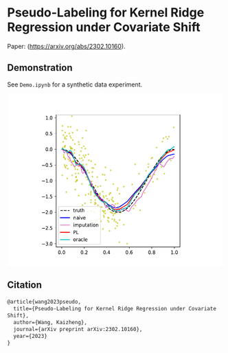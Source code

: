 # Pseudo-Labeling for Kernel Ridge Regression under Covariate Shift

Paper: (https://arxiv.org/abs/2302.10160).


## Demonstration

See `Demo.ipynb` for a synthetic data experiment.
<p align="center">
    <img src="demo.pdf" alt="Demonstration" width="500" height="400" />
</p>

## Citation
```
@article{wang2023pseudo,
  title={Pseudo-Labeling for Kernel Ridge Regression under Covariate Shift},
  author={Wang, Kaizheng},
  journal={arXiv preprint arXiv:2302.10160},
  year={2023}
}
```
